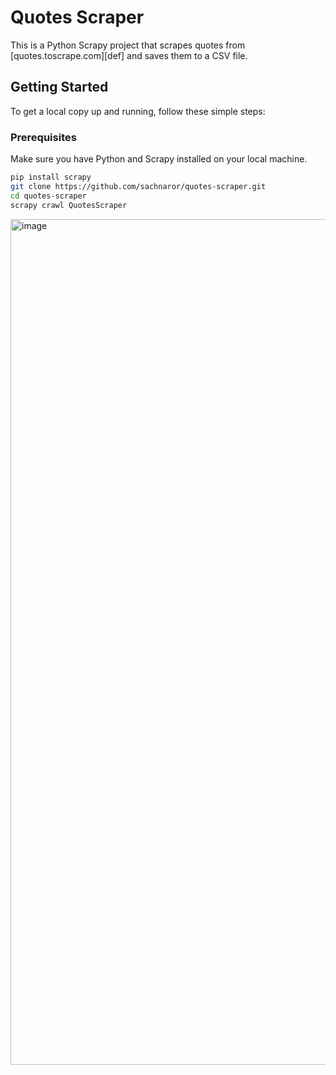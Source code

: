 # Quotes Scraper

This is a Python Scrapy project that scrapes quotes from [quotes.toscrape.com][def] and saves them to a CSV file.

## Getting Started

To get a local copy up and running, follow these simple steps:

### Prerequisites

Make sure you have Python and Scrapy installed on your local machine.

```bash
pip install scrapy
git clone https://github.com/sachnaror/quotes-scraper.git
cd quotes-scraper
scrapy crawl QuotesScraper
```

<img width="1353" alt="image" src="https://github.com/sachnaror/Scrapy_Scraper/assets/9551754/e68099c2-f9c3-4d0b-878f-4374aaf2375d">

